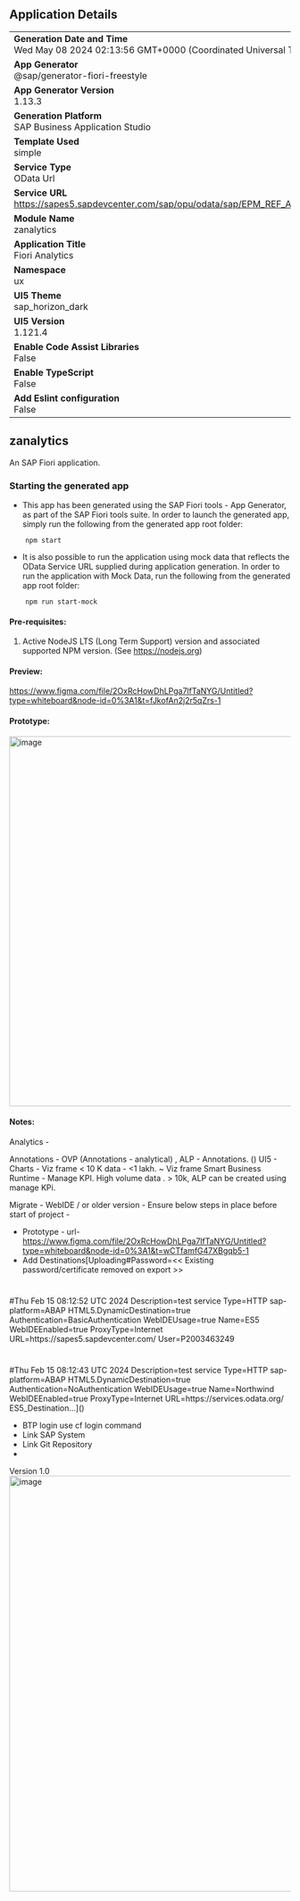 ## Application Details
|               |
| ------------- |
|**Generation Date and Time**<br>Wed May 08 2024 02:13:56 GMT+0000 (Coordinated Universal Time)|
|**App Generator**<br>@sap/generator-fiori-freestyle|
|**App Generator Version**<br>1.13.3|
|**Generation Platform**<br>SAP Business Application Studio|
|**Template Used**<br>simple|
|**Service Type**<br>OData Url|
|**Service URL**<br>https://sapes5.sapdevcenter.com/sap/opu/odata/sap/EPM_REF_APPS_PO_APV_SRV/
|**Module Name**<br>zanalytics|
|**Application Title**<br>Fiori Analytics|
|**Namespace**<br>ux|
|**UI5 Theme**<br>sap_horizon_dark|
|**UI5 Version**<br>1.121.4|
|**Enable Code Assist Libraries**<br>False|
|**Enable TypeScript**<br>False|
|**Add Eslint configuration**<br>False|

## zanalytics

An SAP Fiori application.

### Starting the generated app

-   This app has been generated using the SAP Fiori tools - App Generator, as part of the SAP Fiori tools suite.  In order to launch the generated app, simply run the following from the generated app root folder:

```
    npm start
```

- It is also possible to run the application using mock data that reflects the OData Service URL supplied during application generation.  In order to run the application with Mock Data, run the following from the generated app root folder:

```
    npm run start-mock
```

#### Pre-requisites:

1. Active NodeJS LTS (Long Term Support) version and associated supported NPM version.  (See https://nodejs.org)

#### Preview:
https://www.figma.com/file/2OxRcHowDhLPga7lfTaNYG/Untitled?type=whiteboard&node-id=0%3A1&t=fJkofAn2j2r5qZrs-1
#### Prototype:
<img width="663" alt="image" src="https://github.com/ramana24/zanalytics/assets/16117165/970d9bf4-0c49-4ffe-88ac-be44c276759b">

#### Notes:
Analytics -

 Annotations -  OVP (Annotations - analytical) , ALP - Annotations. ()
 UI5 - Charts - Viz frame  < 10 K data - <1 lakh. ~ Viz frame
 Smart Business Runtime - Manage KPI. High volume data . > 10k, ALP can be created using manage KPi.
 
 
 Migrate - 
 WebIDE / or older version - 
 Ensure below steps in place  before start of project - 
 - Prototype - url-https://www.figma.com/file/2OxRcHowDhLPga7lfTaNYG/Untitled?type=whiteboard&node-id=0%3A1&t=wCTfamfG47XBgqb5-1
 - Add Destinations[Uploading#Password=<< Existing password/certificate removed on export >>
#
#Thu Feb 15 08:12:52 UTC 2024
Description=test service
Type=HTTP
sap-platform=ABAP
HTML5.DynamicDestination=true
Authentication=BasicAuthentication
WebIDEUsage=true
Name=ES5
WebIDEEnabled=true
ProxyType=Internet
URL=https\://sapes5.sapdevcenter.com/
User=P2003463249

#
#Thu Feb 15 08:12:43 UTC 2024
Description=test service
Type=HTTP
sap-platform=ABAP
HTML5.DynamicDestination=true
Authentication=NoAuthentication
WebIDEUsage=true
Name=Northwind
WebIDEEnabled=true
ProxyType=Internet
URL=https\://services.odata.org/
 ES5_Destination…]()
 - BTP login  use cf login command
 - Link SAP System
 - Link Git Repository 
 -
 Version 1.0 
<img width="745" alt="image" src="https://github.com/ramana24/zanalytics/assets/16117165/54837b40-6d60-4b4a-af87-eae7005a7670">

